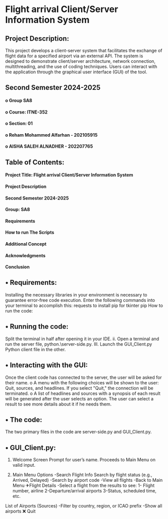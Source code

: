 # Flight arrival Client/Server Information System 

## Project Description:
This project develops a client-server system that facilitates the exchange of flight data for a specified airport via an external API.  The system is designed to demonstrate client/server architecture, network connection, multithreading, and the use of coding techniques. Users can interact with the application through the graphical user interface (GUI) of the tool.

## Second Semester 2024-2025
#### o Group SA8
#### o Course: ITNE-352
#### o Section: 01
#### o Reham Mohammed Alfarhan - 202105915
#### o AISHA SALEH ALNADHER - 202207765

## Table of Contents:
#### Project Title: Flight arrival Client/Server Information System 
#### Project Description
#### Second Semester 2024-2025
#### Group: SA8
#### Requirements
#### How to run The Scripts
#### Additional Concept
#### Acknowledgments
#### Conclusion

## • Requirements:
Installing the necessary libraries in your environment is necessary to guarantee error-free code execution. Enter the following commands into your terminal to accomplish this:  requests to install pip for tkinter pip  How to run the code:


## • Running the code:
Split the terminal in half after opening it in your IDE. ii. Open a terminal and run the server file, python.\server-side.py.  III. Launch the GUI_Client.py Python client file in the other.

## • Interacting with the GUI:
Once the client code has connected to the server, the user will be asked for their name.  o A menu with the following choices will be shown to the user: Quit, sources, and headlines.  If you select "Quit," the connection will be terminated.  o A list of headlines and sources with a synopsis of each result will be generated after the user selects an option. The user can select a result to see more details about it if he needs them.

## • The code:
The two primary files in the code are server-side.py and GUI_Client.py.

## • GUI_Client.py:
1. Welcome Screen
Prompt for user’s name.
Proceeds to Main Menu on valid input.

2. Main Menu Options
 -Search Flight Info
 Search by flight status (e.g., Arrived, Delayed)
 -Search by airport code
 -View all flights
-Back to Main Menu
✈Flight Details
-Select a flight from the results to see:
1- Flight number, airline
2-Departure/arrival airports
3-Status, scheduled time, etc.

List of Airports (Sources)
-Filter by country, region, or ICAO prefix
-Show all airports
❌ Quit















